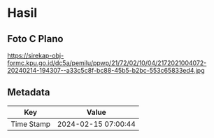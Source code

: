 # Hasil

## Foto C Plano

https://sirekap-obj-formc.kpu.go.id/dc5a/pemilu/ppwp/21/72/02/10/04/2172021004072-20240214-194307--a33c5c8f-bc88-45b5-b2bc-553c65833ed4.jpg


## Metadata

| Key        | Value               |
| ---------- | ------------------- |
| Time Stamp | 2024-02-15 07:00:44 |



